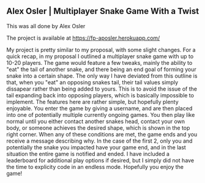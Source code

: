 ## Alex Osler | Multiplayer Snake Game With a Twist
This was all done by Alex Osler

The project is available at https://fp-aposler.herokuapp.com/

My project is pretty similar to my proposal, with some slight changes. For a quick recap,
in my proposal I outlined a multiplayer snake game with up to 10-20 players. The game would feature
a few tweaks, mainly the ability to "eat" the tail of another snake, and there being an
end goal of forming your snake into a certain shape. The only way I have deviated from this outline
is that, when you "eat" an opposing snakes tail, their tail values simply dissapear rather than being
added to yours. This is to avoid the issue of the tail expanding back into opposing players, which
is basically impossible to implement. The features here are rather simple, but hopefully plenty
enjoyable. You enter the game by giving a username, and are then placed into one of potentially multiple
currently ongoing games. You then play like normal until you either contact another snakes head,
contact your own body, or someone achieves the desired shape, which is shown in the top right corner.
When any of these conditions are met, the game ends and you receive a message describing why. In the case
of the first 2, only you and potentially the snake you impacted have your game end, and in the last
situation the entire game is notified and ended. I have included a leaderboard for additional play options
if desired, but I simply did not have the time to explicity code in an endless mode. Hopefully you enjoy
the game!
